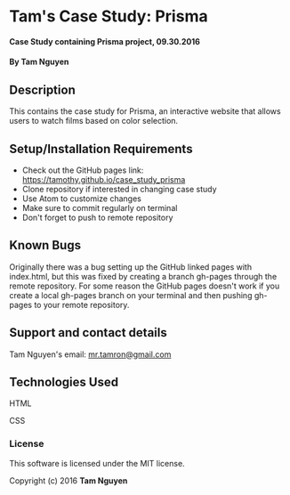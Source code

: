 # Tam's Case Study: Prisma

#### Case Study containing Prisma project, 09.30.2016

#### By Tam Nguyen

## Description

This contains the case study for Prisma, an interactive website that allows users to watch films based on color selection.

## Setup/Installation Requirements

* Check out the GitHub pages link: https://tamothy.github.io/case_study_prisma
* Clone repository if interested in changing case study
* Use Atom to customize changes
* Make sure to commit regularly on terminal
* Don't forget to push to remote repository

## Known Bugs

Originally there was a bug setting up the GitHub linked pages with index.html, but this was fixed by creating a branch gh-pages through the remote repository. For some reason the GitHub pages doesn't work if you create a local gh-pages branch on your terminal and then pushing gh-pages to your remote repository.

## Support and contact details

Tam Nguyen's email: mr.tamron@gmail.com

## Technologies Used

HTML

CSS

### License

This software is licensed under the MIT license.

Copyright (c) 2016 **Tam Nguyen**
